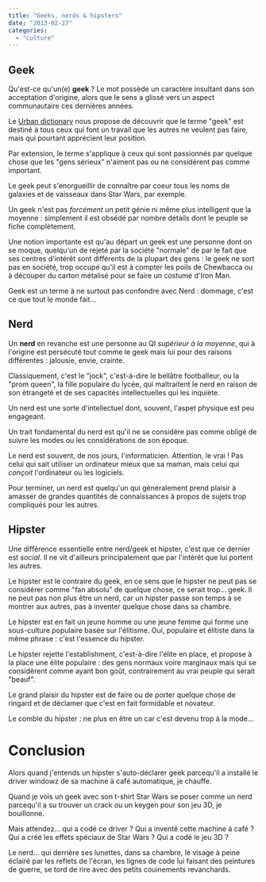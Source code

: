 ```yaml
---
title: "Geeks, nerds & hipsters"
date: "2013-02-27"
categories: 
  - "culture"
---
```


## Geek

Qu'est-ce qu'un(e) **geek** ? Le mot possède un caractère insultant dans son acceptation d'origine, alors que le sens a glissé vers un aspect communautaire ces dernières années.

Le [Urban dictionary](http://www.urbandictionary.com/define.php?term=geek) nous propose de découvrir que le terme "geek" est destiné à tous ceux qui font un travail que les autres ne veulent pas faire, mais qui pourtant apprécient leur position.

Par extension, le terme s'applique à ceux qui sont passionnés par quelque chose que les "gens sérieux" n'aiment pas ou ne considèrent pas comme important.

Le geek peut s'enorgueillir de connaître par coeur tous les noms de galaxies et de vaisseaux dans Star Wars, par exemple.

Un geek n'est pas _forcément_ un petit génie ni même plus intelligent que la moyenne : simplement il est obsédé par nombre détails dont le peuple se fiche complètement.

Une notion importante est qu'au départ un geek est une personne dont on se moque, quelqu'un de rejeté par la société "normale" de par le fait que ses centres d'intérêt sont différents de la plupart des gens : le geek ne sort pas en société, trop occupé qu'il est à compter les poils de Chewbacca ou à découper du carton métalisé pour se faire un costume d'Iron Man.

Geek est un terme à ne surtout pas confondre avec Nerd : dommage, c'est ce que tout le monde fait...

## Nerd

Un **nerd** en revanche est une personne au QI _supérieur à la moyenne_, qui à l'origine est persécuté tout comme le geek mais lui pour des raisons différentes : jalousie, envie, crainte.

Classiquement, c'est le "jock", c'est-à-dire le bellâtre footballeur, ou la "prom queen", la fille populaire du lycée, qui maltraitent le nerd en raison de son étrangeté et de ses capacités intellectuelles qui les inquiète.

Un nerd est une sorte d'intellectuel dont, souvent, l'aspet physique est peu engageant.

Un trait fondamental du nerd est qu'il ne se considère pas comme obligé de suivre les modes ou les considérations de son époque.

Le nerd est souvent, de nos jours, l'informaticien. Attention, le vrai ! Pas celui qui sait utiliser un ordinateur mieux que sa maman, mais celui qui _conçoit_ l'ordinateur ou les logiciels.

Pour terminer, un nerd est quelqu'un qui généralement prend plaisir à amasser de grandes quantités de connaissances à propos de sujets trop compliqués pour les autres.

## Hipster

Une différence essentielle entre nerd/geek et hipster, c'est que ce dernier est _social_. Il ne vit d'ailleurs principalement que par l'intérêt que lui portent les autres.

Le hipster est le contraire du geek, en ce sens que le hipster ne peut pas se considérer comme "fan absolu" de quelque chose, ce serait trop... geek. Il ne peut pas non plus être un nerd, car un hipster passe son temps à se montrer aux autres, pas à inventer quelque chose dans sa chambre.

Le hipster est en fait un jeune homme ou une jeune femme qui forme une sous-culture populaire basée sur l'élitisme. Oui, populaire et élitiste dans la même phrase : c'est l'essence du hipster.

Le hipster rejette l'establishment, c'est-à-dire l'élite en place, et propose à la place une élite populaire : des gens normaux voire marginaux mais qui se considèrent comme ayant bon goût, contrairement au vrai peuple qui serait "beauf".

Le grand plaisir du hipster est de faire ou de porter quelque chose de ringard et de déclamer que c'est en fait formidable et novateur.

Le comble du hipster : ne plus en être un car c'est devenu trop à la mode...

# Conclusion

Alors quand j'entends un hipster s'auto-déclarer geek parcequ'il a installé le driver windowz de sa machine à café automatique, je chauffe.

Quand je vois un geek avec son t-shirt Star Wars se poser comme un nerd parcequ'il a su trouver un crack ou un keygen pour son jeu 3D, je bouillonne.

Mais attendez... qui a codé ce driver ? Qui a inventé cette machine à café ? Qui a créé les effets spéciaux de Star Wars ? Qui a codé le jeu 3D ?

Le nerd... qui derrière ses lunettes, dans sa chambre, le visage à peine éclairé par les reflets de l'écran, les lignes de code lui faisant des peintures de guerre, se tord de rire avec des petits couinements revanchards.
